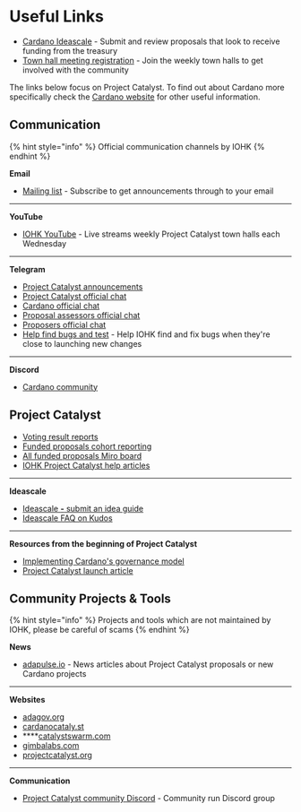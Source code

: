 # Useful Links

* [Cardano Ideascale](https://cardano.ideascale.com/) - Submit and review proposals that look to receive funding from the treasury
* [Town hall meeting registration](https://zoom.us/meeting/register/tJEtduyupzMvHNUczCQwfFJGcXzmw2lDwkIf) - Join the weekly town halls to get involved with the community

The links below focus on Project Catalyst. To find out about Cardano more specifically check the [Cardano website](https://cardano.org/) for other useful information.



## **Communication**

{% hint style="info" %}
Official communication channels by IOHK
{% endhint %}

**Email**

* [Mailing list](https://us20.campaign-archive.com/home/?u=26d3b656ecc43aa6f3063eaed\&id=2451b43b07) - Subscribe to get announcements through to your email

****

**YouTube**

* [IOHK YouTube](https://www.youtube.com/c/IohkIo) - Live streams weekly Project Catalyst town halls each Wednesday

****

**Telegram**

* [Project Catalyst announcements](https://t.me/cardanocatalyst) &#x20;
* [Project Catalyst official chat](https://t.me/ProjectCatalystChat)
* [Cardano official chat](https://t.me/Cardano)
* [Proposal assessors official chat](https://t.me/CatalystCommunityAdvisors)
* [Proposers official chat](https://t.me/catalystproposers)
* [Help find bugs and test](https://t.me/catalystdryruns) - Help IOHK find and fix bugs when they're close to launching new changes

****

**Discord**

* [Cardano community](https://discord.gg/wNtBYRj6eu)&#x20;

## **Project Catalyst**

* [Voting result reports](https://cardano.ideascale.com/a/pages/results)
* [Funded proposals cohort reporting](https://docs.google.com/spreadsheets/d/1bfnWFa94Y7Zj0G7dtpo9W1nAYGovJbswipxiHT4UE3g/edit#gid=938310766)
* [All funded proposals Miro board](https://miro.com/app/board/o9J\_lDdCgNk=/)
* [IOHK Project Catalyst help articles](https://iohk.zendesk.com/hc/en-us/sections/4404313438617-Project-Catalyst)

****

**Ideascale**

* [Ideascale **-** submit an idea guide](https://intercom.help/ideascale/en/articles/682959-submit-an-idea)
* [Ideascale FAQ on Kudos](https://support.ideascale.com/en/articles/4197062-faq-on-kudos)

****

**Resources from the beginning of Project Catalyst**

* [Implementing Cardano's governance model](https://www.youtube.com/watch?v=WcI-ZvyeRd8)&#x20;
* [Project Catalyst launch article](https://iohk.io/en/blog/posts/2020/09/10/project-catalyst-voltaire-bring-power-to-the-people/)

## **Community Projects & Tools**

{% hint style="info" %}
Projects and tools which are not maintained by IOHK, please be careful of scams
{% endhint %}

**News**

* [adapulse.io](https://adapulse.io/) - News articles about Project Catalyst proposals or new Cardano projects

****

**Websites**

* [adagov.org](https://www.adagov.org/)
* [cardanocataly.st](https://cardanocataly.st/)
* ****[catalystswarm.com](https://catalystswarm.com/)
* [gimbalabs.com](https://gimbalabs.com/)
* [projectcatalyst.org](https://projectcatalyst.org)

****

**Communication**

* [Project Catalyst community Discord](https://discord.gg/yfyfsvdrbj) - Community run Discord group
